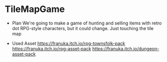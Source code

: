 # TileMapGame

- Plan
We're going to make a game of hunting and selling items with retro dot RPG-style characters, but it could change. Just touching the tile map

- Used Asset
https://franuka.itch.io/rpg-townsfolk-pack
https://franuka.itch.io/rpg-asset-pack
https://franuka.itch.io/dungeon-asset-pack
